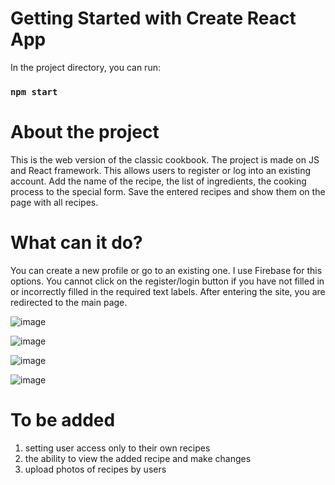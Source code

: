 # Getting Started with Create React App

In the project directory, you can run:
### `npm start`

# About the project

This is the web version of the classic cookbook. The project is made on JS and React framework. This allows users to register or log into an existing account. Add the name of the recipe, the list of ingredients, the cooking process to the special form. Save the entered recipes and show them on the page with all recipes.

# What can it do?

You can create a new profile or go to an existing one. I use Firebase for this options. You cannot click on the register/login button if you have not filled in or incorrectly filled in the required text labels. After entering the site, you are redirected to the main page.

![image](https://user-images.githubusercontent.com/120132990/230051206-73a21ee7-58a3-4680-9223-f7acde62336c.png)

![image](https://user-images.githubusercontent.com/120132990/230053271-7013cfcd-ff5e-4c69-9abf-b7d6cdb0e441.png)

![image](https://user-images.githubusercontent.com/120132990/230054529-77c1a50b-e12f-4a46-bf85-8634637329c0.png)

![image](https://user-images.githubusercontent.com/120132990/230053887-181f8826-5048-45bb-ba5e-686b9fe3eeb7.png)

# To be added

1. setting user access only to their own recipes
2. the ability to view the added recipe and make changes
3. upload photos of recipes by users


